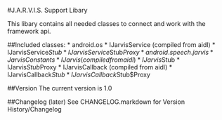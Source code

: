 #J.A.R.V.I.S. Support Libary

This libary contains all needed classes to connect and work with the framework api.

##Included classes:
    * android.os
        * IJarvisService (compiled from aidl)
        * IJarvisService$Stub
        * IJarvisService$Stub$Proxy
    * android.speech.jarvis
        * JarvisConstants
        * IJarvis (compiled from aidl)
        * IJarvis$Stub
        * IJarvis$Stub$Proxy
        * IJarvisCallback (compiled from aidl)
        * IJarvisCallback$Stub
        * IJarvisCallback$Stub$Proxy

##Version
The current version is 1.0

##Changelog (later)
See CHANGELOG.markdown for Version History/Changelog
